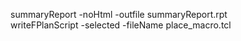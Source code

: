 summaryReport -noHtml -outfile summaryReport.rpt\
writeFPlanScript -selected -fileName place_macro.tcl
